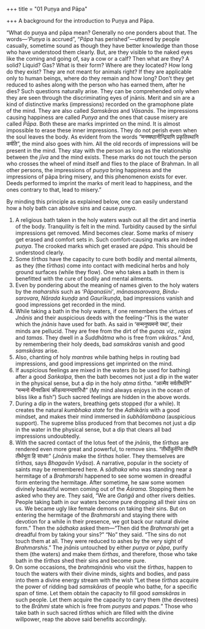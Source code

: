 +++
title = "01 Puṇya and Pāpa"

+++
A background for the introduction to Puṇya and Pāpa.

“What do puṇya and pāpa mean? Generally no one ponders about that. The words—*‘Puṇya* is accrued”, “*Pāpa* has perished”—uttered by people casually, sometime sound as though they have better knowledge than those who have understood them clearly. But, are they visible to the naked eyes like the coming and going of, say a cow or a calf? Then what are they? A solid? Liquid? Gas? What is their form? Where are they located? How long do they exist? They are not meant for animals right? If they are applicable only to human beings, where do they remain and how long? Don’t they get reduced to ashes along with the person who has earned them, after he dies? Such questions naturally arise. They can be comprehended only when they are seen through the discriminating eyes of jnānis. Merit and sin are a kind of distinctive marks \(impressions\) recorded on the gramophone plate of the mind. They are also called *Samskāras* and *Vāsanās*. The impressions causing happiness are called *Puṇya* and the ones that cause misery are called *Pāpa*. Both these are marks imprinted on the mind. It is almost impossible to erase these inner impressions. They do not perish even when the soul leaves the body. As evident from the words “मनष्षष्ठानीन्द्रियाणि प्रकृतिस्थानि कर्षति”, the mind also goes with him. All the old records of impressions will be present in the mind. They stay with the person as long as the relationship between the *jīva* and the mind exists. These marks do not touch the person who crosses the wheel of mind itself and flies to the place of Brahman. In all other persons, the impressions of *puṇya* bring happiness and the impressions of pāpa bring misery, and this phenomenon exists for ever. Deeds performed to imprint the marks of merit lead to happiness, and the ones contrary to that, lead to misery.”

By minding this principle as explained below, one can easily understand how a holy bath can absolve sins and cause *puṇya*.

1. A religious bath taken in the holy waters wash out all the dirt and inertia of the body. Tranquility is felt in the mind. Turbidity caused by the sinful impressions get removed. Mind becomes clear. Some marks of misery get erased and comfort sets in. Such comfort-causing marks are indeed *puṇya*. The crooked marks which get erased are *pāpa*. This should be understood clearly. 
2. Some *tīrthas* have the capacity to cure both bodily and mental ailments, as they \(the *tīrthas*\) come into contact with medicinal herbs and holy ground surfaces \(while they flow\). One who takes a bath in them is benefitted with the cure of bodily and mental ailments. 
3. Even by pondering about the meaning of names given to the holy waters by the *maharshis* such as *‘Pāpanaśini’*, *mānasasarovara*, *Bindu-sarovara*, *Nārada kuṇḍa* and *Gaurīkuṇḍa*, bad impressions vanish and good impressions get recorded in the mind. 
4. While taking a bath in the holy waters, if one remembers the virtues of *Jnānis* and their auspicious deeds with the feeling-“This is the water which the *jnānis* have used for bath. As said in ‘सन्मनुष्यमनो यथा’, their minds are pellucid. They are free from the dirt of the *guṇas viz., rajas* and *tamas*. They dwell in a *Śuddhātma* who is free from *vikāras.*” And, by remembering their holy deeds, bad *samskāras* vanish and good *samskāras* arise. 
5. Also, chanting of holy *mantras* while bathing helps in routing bad impressions, and good impressions get imprinted on the mind. 
6. If auspicious feelings are mixed in the waters \(to be used for bathing\) after a good *Saṅkalpa*, then the bath becomes not just a dip in the water in the physical sense, but a dip in the holy *atma tīrtha*. “आत्मैव सर्वतीर्थानि” “मन्मनो मीनवन्नित्यं क्रीडत्यानन्दवारिधौ” \(My mind always enjoys in the ocean of bliss like a fish”\) Such sacred feelings are hidden in the above words. 
7. During a dip in the waters, breathing gets stopped \(for a while\). It creates the natural *kumbhaka state* for the *Adhikāris* with a good mindset, and makes their mind immersed in *śubhālambana* \(auspicious support\). The supreme bliss produced from that becomes not just a dip in the water in the physical sense, but a dip that clears all bad impressions undoubtedly. 
8. With the sacred contact of the lotus feet of the *jnānis*, the *tīrthas* are rendered even more great and powerful, to remove sins. “तीर्थीकुर्वन्ति तीर्थानि तीर्थभूता हि साधवः” \(*Jnānis* make the *tīrthas* holier. They themselves are *tīrthas,* says *Bhagavān Vyāsa*\). A narrative, popular in the society of saints may be remembered here. A *sādhaka* who was standing near a hermitage of a *Brahmarshi* happened to see some women in dreadful form entering the hermitage. After sometime, he saw some women divinely beautiful women coming out of the *Āśrama*. Stopping them he asked who they are. They said, “We are *Gaṅgā* and other rivers deities. People taking bath in our waters become pure dropping all their sins on us. We became ugly like female demons on taking their sins. But on entering the hermitage of the *Brahmarshi* and staying there with devotion for a while in their presence, we got back our natural divine form.” Then the *sādhaka* asked them—“Then did the *Brahmarshi* get a dreadful from by taking your sins?” “No” they said. “The sins do not touch them at all. They were reduced to ashes by the very sight of *Brahmarshis*.” The *jnānis* untouched by either *puṇya* or *pāpa*, purify them \(the waters\) and make them *tīrthas*, and therefore, those who take bath in the *tīrthas* shed their sins and become pure. 
9. On some occasions, the *brahmajnānis* who visit the *tīrthas*, happen to touch the waters with their divine minds, sights and bodies, and pass into them a divine energy stream with the wish “Let these *tīrthas* acquire the power of ridding bad *samskāras* of people who bathe, for a specific span of time. Let them obtain the capacity to fill good *samskāras* in such people. Let them acquire the capacity to carry them \(the devotees\) to the *Brāhmi* state which is free from *puṇyas* and *papas.*” Those who take bath in such sacred *tīrthas* which are filled with the divine willpower, reap the above said benefits accordingly. 
